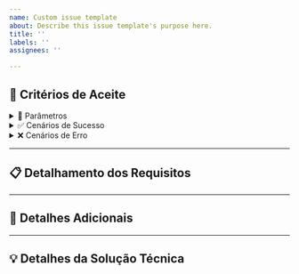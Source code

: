 ```yaml
---
name: Custom issue template
about: Describe this issue template's purpose here.
title: ''
labels: ''
assignees: ''

---
```


## 🎯 Critérios de Aceite

<details>
<summary>📌 Parâmetros</summary>

<!-- Descreva os parâmetros esperados (ex: entradas, variáveis, campos obrigatórios). Essa seção é para ajudar a construir cenários de teste mais claros. -->

</details>

<details>
<summary>✅ Cenários de Sucesso</summary>

<!-- Descreva o que deve acontecer quando tudo ocorre como esperado.  
Exemplo: "Usuário preenche corretamente o formulário e recebe mensagem de sucesso." -->

</details>

<details>
<summary>❌ Cenários de Erro</summary>

<!-- Descreva como o sistema deve se comportar em casos de erro ou entradas inválidas.  
Exemplo: "Se o campo CPF estiver vazio, exibir a mensagem: 'CPF é obrigatório'." -->

</details>

---

## 📋 Detalhamento dos Requisitos

<!-- Liste aqui os requisitos funcionais e não funcionais.  
Exemplo: "O sistema deve enviar e-mail de confirmação após cadastro." -->

---

## 📎 Detalhes Adicionais

<!-- Adicione observações extras, como telas envolvidas, endpoints afetados, dados de testes, entre outros. -->

---

## 💡 Detalhes da Solução Técnica

<!-- Caso já exista uma sugestão ou definição técnica, descreva aqui.  
Exemplo: "Criar novo endpoint em /api/usuarios. Usar cache Redis para melhorar performance." -->

